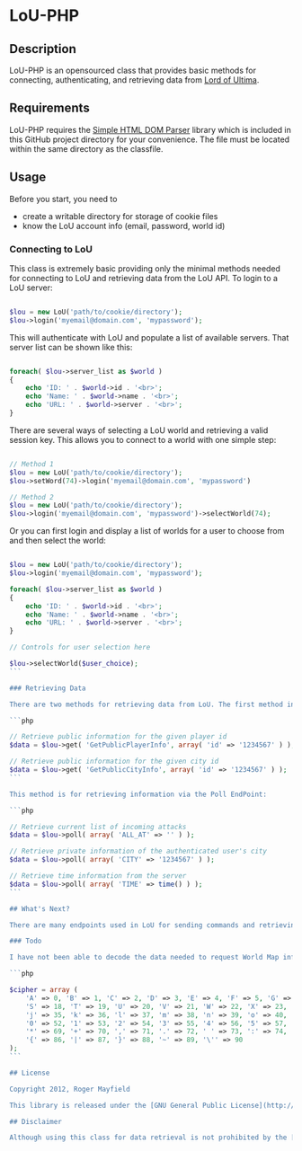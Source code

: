 LoU-PHP
=======

## Description

LoU-PHP is an opensourced class that provides basic methods for connecting, authenticating, and retrieving data from [Lord of Ultima](http://www.lordofultima.com).

## Requirements

LoU-PHP requires the [Simple HTML DOM Parser](http://simplehtmldom.sourceforge.net/) library which is included in this GitHub project directory for your convenience. The file must be located within the same directory as the classfile.

## Usage

Before you start, you need to

* create a writable directory for storage of cookie files
* know the LoU account info (email, password, world id)

### Connecting to LoU

This class is extremely basic providing only the minimal methods needed for connecting to LoU and retrieving data from the LoU API. To login to a LoU server:

```php

$lou = new LoU('path/to/cookie/directory');
$lou->login('myemail@domain.com', 'mypassword');
```

This will authenticate with LoU and populate a list of available servers. That server list can be shown like this:

```php

foreach( $lou->server_list as $world )
{
    echo 'ID: ' . $world->id . '<br>';
    echo 'Name: ' . $world->name . '<br>';
    echo 'URL: ' . $world->server . '<br>';
}
```

There are several ways of selecting a LoU world and retrieving a valid session key. This allows you to connect to a world with one simple step:

```php

// Method 1
$lou = new LoU('path/to/cookie/directory');
$lou->setWord(74)->login('myemail@domain.com', 'mypassword')

// Method 2
$lou = new LoU('path/to/cookie/directory');
$lou->login('myemail@domain.com', 'mypassword')->selectWorld(74);
```

Or you can first login and display a list of worlds for a user to choose from and then select the world:

````php

$lou = new LoU('path/to/cookie/directory');
$lou->login('myemail@domain.com', 'mypassword');

foreach( $lou->server_list as $world )
{
    echo 'ID: ' . $world->id . '<br>';
    echo 'Name: ' . $world->name . '<br>';
    echo 'URL: ' . $world->server . '<br>';
}

// Controls for user selection here

$lou->selectWorld($user_choice);
```

### Retrieving Data

There are two methods for retrieving data from LoU. The first method involves providing an EndPoint and any necessary data:

```php

// Retrieve public information for the given player id
$data = $lou->get( 'GetPublicPlayerInfo', array( 'id' => '1234567' ) );

// Retrieve public information for the given city id
$data = $lou->get( 'GetPublicCityInfo', array( 'id' => '1234567' ) );
```

This method is for retrieving information via the Poll EndPoint:

```php

// Retrieve current list of incoming attacks
$data = $lou->poll( array( 'ALL_AT' => '' ) );

// Retrieve private information of the authenticated user's city
$data = $lou->poll( array( 'CITY' => '1234567' ) );

// Retrieve time information from the server
$data = $lou->poll( array( 'TIME' => time() ) );
```

## What's Next?

There are many endpoints used in LoU for sending commands and retrieving data. I'll leave that for you to explore. I do plan on extending this library with more classes providing simple methods for retrieving data.

### Todo

I have not been able to decode the data needed to request World Map info. If anybody can help me figure this out, I would be forever grateful. From my best understanding it is encoded using basE91 LE with the following cipher:

```php

$cipher = array (
    'A' => 0, 'B' => 1, 'C' => 2, 'D' => 3, 'E' => 4, 'F' => 5, 'G' => 6, 'H' => 7, 'I' => 8, 'J' => 9, 'K' => 10, 'L' => 11, 'M' => 12, 'N' => 13, 'O' => 14, 'P' => 15, 'Q' => 16, 'R' => 17,
    'S' => 18, 'T' => 19, 'U' => 20, 'V' => 21, 'W' => 22, 'X' => 23, 'Y' => 24, 'Z' => 25, 'a' => 26, 'b' => 27, 'c' => 28, 'd' => 29, 'e' => 30, 'f' => 31, 'g' => 32, 'h' => 33, 'i' => 34,
    'j' => 35, 'k' => 36, 'l' => 37, 'm' => 38, 'n' => 39, 'o' => 40, 'p' => 41, 'q' => 42, 'r' => 43, 's' => 44, 't' => 45, 'u' => 46, 'v' => 47, 'w' => 48, 'x' => 49, 'y' => 50, 'z' => 51,
    '0' => 52, '1' => 53, '2' => 54, '3' => 55, '4' => 56, '5' => 57, '6' => 58, '7' => 59, '8' => 60, '9' => 61, '!' => 62, '#' => 63, '$' => 64, '%' => 65, '&' => 66, '(' => 67, ')' => 68,
    '*' => 69, '+' => 70, ',' => 71, '.' => 72, ' ' => 73, ':' => 74, ';' => 75, '<' => 76, '=' => 77, '>' => 78, '?' => 79, '@' => 80, '[' => 81, ']' => 82, '^' => 83, '_' => 84, '`' => 85,
    '{' => 86, '|' => 87, '}' => 88, '~' => 89, '\'' => 90
);
```

## License

Copyright 2012, Roger Mayfield

This library is released under the [GNU General Public License](http://opensource.org/licenses/gpl-3.0.html)

## Disclaimer

Although using this class for data retrieval is not prohibited by the [Lord of Ultima Terms of Service](http://www.lordofultima.com/en/game/rules), it is against the rules to automate the game using the methods contained within it. You are liable for your own applications of this library. I am not responsible for any bans that may occur.